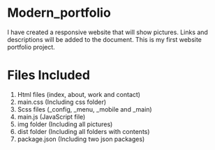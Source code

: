  # Modern_portfolio
 I have created a responsive website that will show pictures. Links and descriptions will be added to the document. This is my first website portfolio project. 
 # Files Included
 1. Html files (index, about, work and contact)
 2. main.css (Including css folder)
 3. Scss files (_config, _menu, _mobile and _main)
 4. main.js (JavaScript file)
 5. img folder (Including all pictures)
 6. dist folder (Including all folders with contents)
 7. package.json (Including two json packages)
